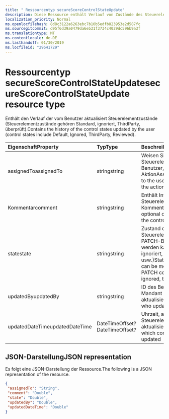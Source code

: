 ```yaml
---
title: " Ressourcentyp secureScoreControlStateUpdate"
description: Diese Ressource enthält Verlauf von Zustände des Steuerelements durch Benutzer aktualisiert (Steuerelementzustände gehören Standard, ignoriert, ThirdParty, überprüft).
localization_priority: Normal
ms.openlocfilehash: 8d8c3122a6263ebc7b10b5edfb823953e2d587fc
ms.sourcegitcommit: d95f6d39a0479da6e531f3734c4029dc596b9a3f
ms.translationtype: MT
ms.contentlocale: de-DE
ms.lasthandoff: 01/30/2019
ms.locfileid: "29641729"
---
```

 #  <a name="securescorecontrolstateupdate-resource-type"></a><span data-ttu-id="9bd34-103">Ressourcentyp secureScoreControlStateUpdate</span><span class="sxs-lookup"><span data-stu-id="9bd34-103">secureScoreControlStateUpdate resource type</span></span>
<span data-ttu-id="9bd34-104">Enthält den Verlauf der vom Benutzer aktualisiert Steuerelementzustände (Steuerelementzustände gehören Standard, ignoriert, ThirdParty, überprüft).</span><span class="sxs-lookup"><span data-stu-id="9bd34-104">Contains the history of the control states updated by the user (control states include Default, Ignored, ThirdParty, Reviewed).</span></span>

|<span data-ttu-id="9bd34-105">Eigenschaft</span><span class="sxs-lookup"><span data-stu-id="9bd34-105">Property</span></span> |<span data-ttu-id="9bd34-106">Typ</span><span class="sxs-lookup"><span data-stu-id="9bd34-106">Type</span></span> |<span data-ttu-id="9bd34-107">Beschreibung</span><span class="sxs-lookup"><span data-stu-id="9bd34-107">Description</span></span> |
|:--|:--|:--|
|<span data-ttu-id="9bd34-108">assignedTo</span><span class="sxs-lookup"><span data-stu-id="9bd34-108">assignedTo</span></span> | <span data-ttu-id="9bd34-109">string</span><span class="sxs-lookup"><span data-stu-id="9bd34-109">string</span></span> | <span data-ttu-id="9bd34-110">Weisen Sie das Steuerelement dem Benutzer, die die Aktion</span><span class="sxs-lookup"><span data-stu-id="9bd34-110">Assign the control to the user who will take the action</span></span> |
|<span data-ttu-id="9bd34-111">Kommentar</span><span class="sxs-lookup"><span data-stu-id="9bd34-111">comment</span></span> | <span data-ttu-id="9bd34-112">string</span><span class="sxs-lookup"><span data-stu-id="9bd34-112">string</span></span> | <span data-ttu-id="9bd34-113">Enthält Informationen zum Steuerelement optionalen Kommentar</span><span class="sxs-lookup"><span data-stu-id="9bd34-113">Provides optional comment about the control</span></span> |
|<span data-ttu-id="9bd34-114">state</span><span class="sxs-lookup"><span data-stu-id="9bd34-114">state</span></span> | <span data-ttu-id="9bd34-115">string</span><span class="sxs-lookup"><span data-stu-id="9bd34-115">string</span></span> | <span data-ttu-id="9bd34-116">Zustand des Steuerelements mit PATCH-Befehl geändert werden kann (Ex: ignoriert, ThirdParty usw.)</span><span class="sxs-lookup"><span data-stu-id="9bd34-116">State of the control can be modified using PATCH command(Ex: ignored, thirdParty etc)</span></span> |
|<span data-ttu-id="9bd34-117">updatedBy</span><span class="sxs-lookup"><span data-stu-id="9bd34-117">updatedBy</span></span> | <span data-ttu-id="9bd34-118">string</span><span class="sxs-lookup"><span data-stu-id="9bd34-118">string</span></span> |<span data-ttu-id="9bd34-119">ID des Benutzers, der Mandant Status aktualisiert</span><span class="sxs-lookup"><span data-stu-id="9bd34-119">ID of the user who updated tenant state</span></span> |
|<span data-ttu-id="9bd34-120">updatedDateTime</span><span class="sxs-lookup"><span data-stu-id="9bd34-120">updatedDateTime</span></span> | <span data-ttu-id="9bd34-121">DateTimeOffset?</span><span class="sxs-lookup"><span data-stu-id="9bd34-121">DateTimeOffset?</span></span> |<span data-ttu-id="9bd34-122">Uhrzeit, an welches Steuerelement Zustand aktualisiert wurde</span><span class="sxs-lookup"><span data-stu-id="9bd34-122">Time at which control state was updated</span></span> |
 ## <a name="json-representation"></a><span data-ttu-id="9bd34-123">JSON-Darstellung</span><span class="sxs-lookup"><span data-stu-id="9bd34-123">JSON representation</span></span>
 <span data-ttu-id="9bd34-124">Es folgt eine JSON-Darstellung der Ressource.</span><span class="sxs-lookup"><span data-stu-id="9bd34-124">The following is a JSON representation of the resource.</span></span>
 <!-- {
  "blockType": "resource",
  "optionalProperties": [
   ],
  "@odata.type": "microsoft.graph.secureScoreControlStateUpdate"
}-->
 ```json
{
  "assignedTo": "String",
  "comment": "Double",
  "state": "Double",
  "updatedBy": "Double",
  "updatedDateTime": "Double"
}
 ```
 <!-- {
  "type": "#page.annotation",
  "description": "secureScoreControlStateUpdate resource",
  "keywords": "",
  "section": "documentation",
  "tocPath": ""
}-->
